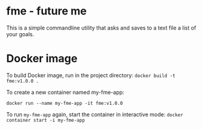 # fme - future me

This is a simple commandline utility that asks and saves to a text file a list of your goals.

# Docker image

To build Docker image, run in the project directory:
`docker build -t fme:v1.0.0 .`

To create a new container named my-fme-app:

`docker run --name my-fme-app -it fme:v1.0.0`

To run `my-fme-app` again, start the container in interactive mode:
`docker container start -i my-fme-app`
